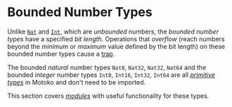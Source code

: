 # Bounded Number Types
Unlike [`Nat`](/base-library/primitive-types/nat.html) and [`Int`](/base-library/primitive-types/int.html), which are *unbounded* numbers, the *bounded number types* have a specified *bit length*. Operations that *overflow* (reach numbers beyond the *minimum* or *maximum* value defined by the bit length) on these bounded number types cause a [trap](/advanced-concepts/async-programming/errors-and-traps.html). 

The bounded *natural* number types `Nat8`, `Nat32`, `Nat32`, `Nat64` and the bounded *integer* number types `Int8`, `Int16`, `Int32`, `Int64` are all [*primitive types*](/common-programming-concepts/types.html#primitive-types) in Motoko and don't need to be imported. 

This section covers [*modules*](common-programming-concepts/modules.html) with useful functionality for these types. 

